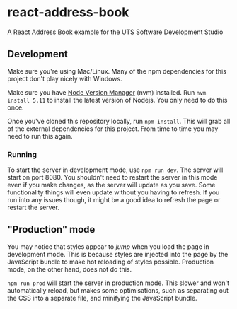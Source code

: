 # react-address-book

A React Address Book example for the UTS Software Development Studio

## Development

Make sure you're using Mac/Linux. Many of the npm dependencies for this project don't play nicely with Windows.

Make sure you have [Node Version Manager](https://github.com/creationix/nvm) (nvm) installed.
Run `nvm install 5.11` to install the latest version of Nodejs. You only need to do this once.

Once you've cloned this repository locally, run `npm install`. This will grab all of the external dependencies for this project. From time to time you may need to run this again.

### Running

To start the server in development mode, use `npm run dev`. The server will start on port 8080. You shouldn't need to restart the server in this mode even if you make changes, as the server will update as you save. Some functionality things will even update without you having to refresh. If you run into any issues though, it might be a good idea to refresh the page or restart the server.

## "Production" mode

You may notice that styles appear to _jump_ when you load the page in development mode. This is because styles are injected into the page by the JavaScript bundle to make hot reloading of styles possible. Production mode, on the other hand, does not do this.

`npm run prod` will start the server in production mode. This slower and won't automatically reload, but makes some optimisations, such as separating out the CSS into a separate file, and minifying the JavaScript bundle.
